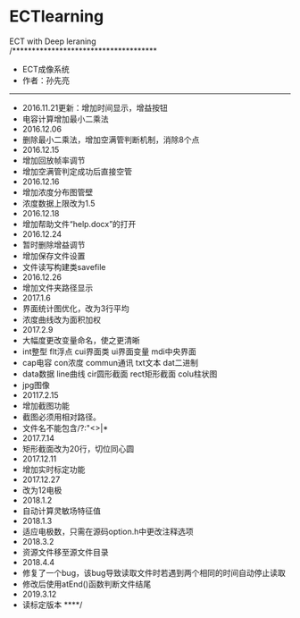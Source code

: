 # ECTlearning
ECT with Deep leraning  
/*************************************
 * ECT成像系统
 * 作者：孙先亮
 *************************************
 * 2016.11.21更新：增加时间显示，增益按钮
 * 电容计算增加最小二乘法
 * 2016.12.06
 * 删除最小二乘法，增加空满管判断机制，消除8个点
 * 2016.12.15
 * 增加回放帧率调节
 * 增加空满管判定成功后直接空管
 * 2016.12.16
 * 增加浓度分布图管壁
 * 浓度数据上限改为1.5
 * 2016.12.18
 * 增加帮助文件“help.docx”的打开
 * 2016.12.24
 * 暂时删除增益调节
 * 增加保存文件设置
 * 文件读写构建类savefile
 * 2016.12.26
 * 增加文件夹路径显示
 * 2017.1.6
 * 界面统计图优化，改为3行平均
 * 浓度曲线改为面积加权
 * 2017.2.9
 * 大幅度更改变量命名，使之更清晰
 * int整型  flt浮点  cui界面类  ui界面变量  mdi中央界面
 * cap电容  con浓度  commun通讯 txt文本  dat二进制
 * data数据 line曲线 cir圆形截面 rect矩形截面 colu柱状图
 * jpg图像
 * 20117.2.15
 * 增加截图功能
 * 截图必须用相对路径。
 * 文件名不能包含/\?:"<>|*
 * 2017.7.14
 * 矩形截面改为20行，切位同心圆
 * 2017.12.11
 * 增加实时标定功能
 * 2017.12.27
 * 改为12电极
 * 2018.1.2
 * 自动计算灵敏场特征值
 * 2018.1.3
 * 适应电极数，只需在源码option.h中更改注释选项
 * 2018.3.2
 * 资源文件移至源文件目录
 * 2018.4.4
 * 修复了一个bug，该bug导致读取文件时若遇到两个相同的时间自动停止读取
 * 修改后使用atEnd()函数判断文件结尾
 * 2019.3.12
 * 读标定版本
 ****/
